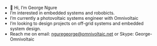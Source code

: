 - 👋 Hi, I’m George Ngure
- I’m interested in embedded systems and robobicts.
- I’m currently a photovoltaic systems engineer with Omnivoltaic
- I’m looking to design projects on off-grid systems and embedded system design.
- Reach me on email: nguregeorge@omnivoltaic.net or Skype: George-Omnivoltaic

<!---
Geo-rge/Geo-rge is a ✨ special ✨ repository because its `README.md` (this file) appears on your GitHub profile.
You can click the Preview link to take a look at your changes.
--->
